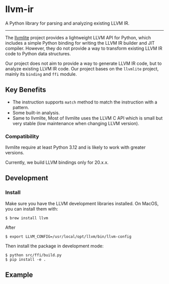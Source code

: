 # llvm-ir

A Python library for parsing and analyzing existing LLVM IR.

-----------------------------------------------------------

The [llvmlite](https://github.com/numba/llvmlite) project provides a lightweight LLVM API for Python, which includes a simple Python binding for writing the LLVM IR builder and JIT compiler.
However, they do not provide a way to transform existing LLVM IR code to Python data structures.

Our project does not aim to provide a way to generate LLVM IR code, but to analyze existing LLVM IR code.
Our project bases on the `llvmlite` project, mainly its `binding` and `ffi` module.

## Key Benefits

* The instruction supports `match` method to match the instruction with a pattern.
* Some built-in analysis.
* Same to llvmlite, Most of llvmlite uses the LLVM C API which is small but very stable
  (low maintenance when changing LLVM version).

### Compatibility

llvmlite require at least Python 3.12 and is likely to work with greater versions.

Currently, we build LLVM bindings only for 20.x.x.

## Development

### Install

Make sure you have the LLVM development libraries installed.
On MacOS, you can install them with:

    $ brew install llvm
  
After

    $ export LLVM_CONFIG=/usr/local/opt/llvm/bin/llvm-config

Then install the package in development mode:

    $ python src/ffi/build.py
    $ pip install -e .

## Example
